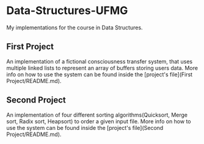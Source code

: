 # Data-Structures-UFMG
My implementations for the course in Data Structures.
## First Project
An implementation of a fictional consciousness transfer system, that uses multiple linked lists to represent an array of buffers storing users data.
More info on how to use the system can be found inside the [project's file](First Project/README.md).
## Second Project
An implementation of four different sorting algorithms(Quicksort, Merge sort, Radix sort, Heapsort) to order a given input file.
More info on how to use the system can be found inside the [project's file](Second Project/README.md).
